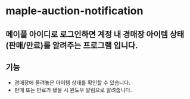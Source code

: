 # maple-auction-notification
## 메이플 아이디로 로그인하면 계정 내 경매장 아이템 상태(판매/만료)를 알려주는 프로그램 입니다.

## 기능
- 경매장에 올려놓은 아이템 상태를 확인할 수 있습니다.
- 판매 또는 만료가 됐을 시 윈도우 알림으로 알려줍니다.